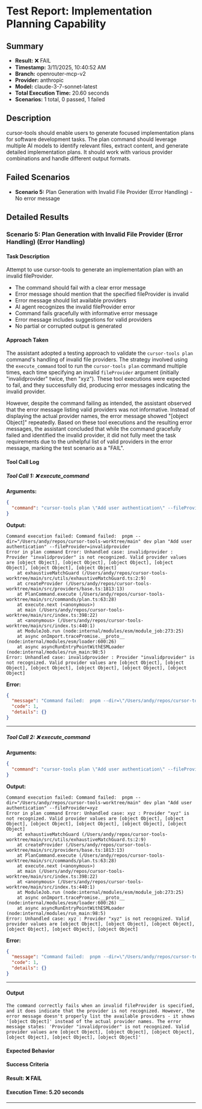 # Test Report: Implementation Planning Capability

## Summary

- **Result:** ❌ FAIL
- **Timestamp:** 3/11/2025, 10:40:52 AM
- **Branch:** openrouter-mcp-v2
- **Provider:** anthropic
- **Model:** claude-3-7-sonnet-latest
- **Total Execution Time:** 20.60 seconds
- **Scenarios:** 1 total, 0 passed, 1 failed

## Description

cursor-tools should enable users to generate focused implementation plans for software development tasks. The plan command should leverage multiple AI models to identify relevant files, extract content, and generate detailed implementation plans. It should work with various provider combinations and handle different output formats.

## Failed Scenarios

- **Scenario 5:** Plan Generation with Invalid File Provider (Error Handling) - No error message

## Detailed Results

### Scenario 5: Plan Generation with Invalid File Provider (Error Handling) (Error Handling)

#### Task Description

Attempt to use cursor-tools to generate an implementation plan with an invalid fileProvider.
- The command should fail with a clear error message
- Error message should mention that the specified fileProvider is invalid
- Error message should list available providers
- AI agent recognizes the invalid fileProvider error
- Command fails gracefully with informative error message
- Error message includes suggestions for valid providers
- No partial or corrupted output is generated

#### Approach Taken

The assistant adopted a testing approach to validate the `cursor-tools plan` command's handling of invalid file providers.  The strategy involved using the `execute_command` tool to run the `cursor-tools plan` command multiple times, each time specifying an invalid `fileProvider` argument (initially "invalidprovider" twice, then "xyz").  These tool executions were expected to fail, and they successfully did, producing error messages indicating the invalid provider.

However, despite the command failing as intended, the assistant observed that the error message listing valid providers was not informative. Instead of displaying the actual provider names, the error message showed "[object Object]" repeatedly.  Based on these tool executions and the resulting error messages, the assistant concluded that while the command gracefully failed and identified the invalid provider, it did not fully meet the task requirements due to the unhelpful list of valid providers in the error message, marking the test scenario as a "FAIL".

#### Tool Call Log

##### Tool Call 1: ❌ execute_command

**Arguments:**
```json
{
  "command": "cursor-tools plan \"Add user authentication\" --fileProvider=invalidprovider"
}
```

**Output:**
```
Command execution failed: Command failed:  pnpm --dir="/Users/andy/repos/cursor-tools-worktree/main" dev plan "Add user authentication" --fileProvider=invalidprovider
Error in plan command Error: Unhandled case: invalidprovider : Provider "invalidprovider" is not recognized. Valid provider values are [object Object], [object Object], [object Object], [object Object], [object Object], [object Object]
    at exhaustiveMatchGuard (/Users/andy/repos/cursor-tools-worktree/main/src/utils/exhaustiveMatchGuard.ts:2:9)
    at createProvider (/Users/andy/repos/cursor-tools-worktree/main/src/providers/base.ts:1813:13)
    at PlanCommand.execute (/Users/andy/repos/cursor-tools-worktree/main/src/commands/plan.ts:63:28)
    at execute.next (<anonymous>)
    at main (/Users/andy/repos/cursor-tools-worktree/main/src/index.ts:398:22)
    at <anonymous> (/Users/andy/repos/cursor-tools-worktree/main/src/index.ts:440:1)
    at ModuleJob.run (node:internal/modules/esm/module_job:273:25)
    at async onImport.tracePromise.__proto__ (node:internal/modules/esm/loader:600:26)
    at async asyncRunEntryPointWithESMLoader (node:internal/modules/run_main:98:5)
Error: Unhandled case: invalidprovider : Provider "invalidprovider" is not recognized. Valid provider values are [object Object], [object Object], [object Object], [object Object], [object Object], [object Object]

```

**Error:**
```json
{
  "message": "Command failed:  pnpm --dir=\"/Users/andy/repos/cursor-tools-worktree/main\" dev plan \"Add user authentication\" --fileProvider=invalidprovider\nError in plan command Error: Unhandled case: invalidprovider : Provider \"invalidprovider\" is not recognized. Valid provider values are [object Object], [object Object], [object Object], [object Object], [object Object], [object Object]\n    at exhaustiveMatchGuard (/Users/andy/repos/cursor-tools-worktree/main/src/utils/exhaustiveMatchGuard.ts:2:9)\n    at createProvider (/Users/andy/repos/cursor-tools-worktree/main/src/providers/base.ts:1813:13)\n    at PlanCommand.execute (/Users/andy/repos/cursor-tools-worktree/main/src/commands/plan.ts:63:28)\n    at execute.next (<anonymous>)\n    at main (/Users/andy/repos/cursor-tools-worktree/main/src/index.ts:398:22)\n    at <anonymous> (/Users/andy/repos/cursor-tools-worktree/main/src/index.ts:440:1)\n    at ModuleJob.run (node:internal/modules/esm/module_job:273:25)\n    at async onImport.tracePromise.__proto__ (node:internal/modules/esm/loader:600:26)\n    at async asyncRunEntryPointWithESMLoader (node:internal/modules/run_main:98:5)\nError: Unhandled case: invalidprovider : Provider \"invalidprovider\" is not recognized. Valid provider values are [object Object], [object Object], [object Object], [object Object], [object Object], [object Object]\n",
  "code": 1,
  "details": {}
}
```

---

##### Tool Call 2: ❌ execute_command

**Arguments:**
```json
{
  "command": "cursor-tools plan \"Add user authentication\" --fileProvider=xyz"
}
```

**Output:**
```
Command execution failed: Command failed:  pnpm --dir="/Users/andy/repos/cursor-tools-worktree/main" dev plan "Add user authentication" --fileProvider=xyz
Error in plan command Error: Unhandled case: xyz : Provider "xyz" is not recognized. Valid provider values are [object Object], [object Object], [object Object], [object Object], [object Object], [object Object]
    at exhaustiveMatchGuard (/Users/andy/repos/cursor-tools-worktree/main/src/utils/exhaustiveMatchGuard.ts:2:9)
    at createProvider (/Users/andy/repos/cursor-tools-worktree/main/src/providers/base.ts:1813:13)
    at PlanCommand.execute (/Users/andy/repos/cursor-tools-worktree/main/src/commands/plan.ts:63:28)
    at execute.next (<anonymous>)
    at main (/Users/andy/repos/cursor-tools-worktree/main/src/index.ts:398:22)
    at <anonymous> (/Users/andy/repos/cursor-tools-worktree/main/src/index.ts:440:1)
    at ModuleJob.run (node:internal/modules/esm/module_job:273:25)
    at async onImport.tracePromise.__proto__ (node:internal/modules/esm/loader:600:26)
    at async asyncRunEntryPointWithESMLoader (node:internal/modules/run_main:98:5)
Error: Unhandled case: xyz : Provider "xyz" is not recognized. Valid provider values are [object Object], [object Object], [object Object], [object Object], [object Object], [object Object]

```

**Error:**
```json
{
  "message": "Command failed:  pnpm --dir=\"/Users/andy/repos/cursor-tools-worktree/main\" dev plan \"Add user authentication\" --fileProvider=xyz\nError in plan command Error: Unhandled case: xyz : Provider \"xyz\" is not recognized. Valid provider values are [object Object], [object Object], [object Object], [object Object], [object Object], [object Object]\n    at exhaustiveMatchGuard (/Users/andy/repos/cursor-tools-worktree/main/src/utils/exhaustiveMatchGuard.ts:2:9)\n    at createProvider (/Users/andy/repos/cursor-tools-worktree/main/src/providers/base.ts:1813:13)\n    at PlanCommand.execute (/Users/andy/repos/cursor-tools-worktree/main/src/commands/plan.ts:63:28)\n    at execute.next (<anonymous>)\n    at main (/Users/andy/repos/cursor-tools-worktree/main/src/index.ts:398:22)\n    at <anonymous> (/Users/andy/repos/cursor-tools-worktree/main/src/index.ts:440:1)\n    at ModuleJob.run (node:internal/modules/esm/module_job:273:25)\n    at async onImport.tracePromise.__proto__ (node:internal/modules/esm/loader:600:26)\n    at async asyncRunEntryPointWithESMLoader (node:internal/modules/run_main:98:5)\nError: Unhandled case: xyz : Provider \"xyz\" is not recognized. Valid provider values are [object Object], [object Object], [object Object], [object Object], [object Object], [object Object]\n",
  "code": 1,
  "details": {}
}
```

---

#### Output

```
The command correctly fails when an invalid fileProvider is specified, and it does indicate that the provider is not recognized. However, the error message doesn't properly list the available providers - it shows '[object Object]' instead of the actual provider names. The error message states: 'Provider "invalidprovider" is not recognized. Valid provider values are [object Object], [object Object], [object Object], [object Object], [object Object], [object Object]'
```

#### Expected Behavior


#### Success Criteria


#### Result: ❌ FAIL

#### Execution Time: 5.20 seconds

---

